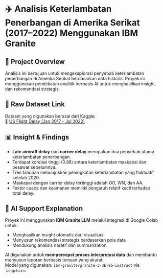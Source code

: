 # ✈️ Analisis Keterlambatan Penerbangan di Amerika Serikat (2017–2022) Menggunakan IBM Granite

## 📌 Project Overview
Analisis ini bertujuan untuk mengeksplorasi penyebab keterlambatan penerbangan di Amerika Serikat berdasarkan data historis. Proyek ini menggunakan pendekatan analitik berbasis AI untuk menghasilkan insight dan rekomendasi strategis.

## 📂 Raw Dataset Link
Dataset yang digunakan berasal dari Kaggle:  
🔗 [US Flight Delay (Jan 2017 – Jul 2022)](https://www.kaggle.com/datasets/jawadkhattak/us-flight-delay-from-january-2017-july-2022)

## 📊 Insight & Findings
- **Late aircraft delay** dan **carrier delay** merupakan dua penyebab utama keterlambatan penerbangan.
- Terdapat korelasi tinggi (0.88) antara keterlambatan maskapai dan pesawat sebelumnya.
- Tren tahunan menunjukkan peningkatan keterlambatan yang fluktuatif setelah 2020.
- Maskapai dengan carrier delay tertinggi adalah OO, WN, dan AA.
- Faktor cuaca dan keamanan memiliki pengaruh relatif kecil terhadap total delay.

## 🤖 AI Support Explanation
Proyek ini menggunakan **IBM Granite LLM** melalui integrasi di Google Colab untuk:
- Menghasilkan insight otomatis dari visualisasi
- Menyusun rekomendasi strategis berdasarkan pola data
- Mendukung analisis naratif dan summarization

AI digunakan untuk **mempercepat proses interpretasi data** dan membantu menyusun laporan berbasis temuan yang akurat.  
Model yang digunakan: `ibm-granite/granite-3-3b-8b-instruct` via `langchain`.
